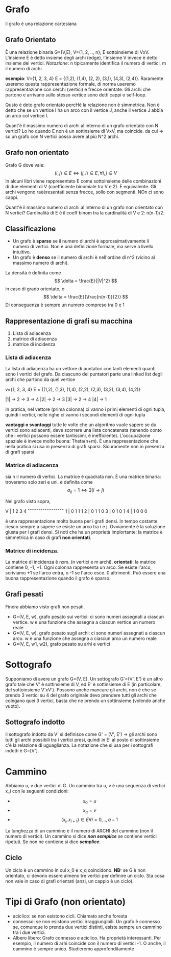 # Grafo
il grafo è una relazione cartesiana

## Grafo Orientato
È una relazione binaria G=(V,E), V={1, 2, .., n}; E sottoinsieme di VxV. L'insieme E è detto insieme degli archi (edge), l'insieme V invece è detto insieme dei vertici. *Notazione*: n tipicamente identifica il numero di vertici, m il numero di archi

**esempio**: V={1, 2, 3, 4} E = {(1,2), (1,4), (2, 2), (3,1), (4,3), (2,4)}.
Raramente useremo questa rappresentazione formale, di norma useremo rappresentazione con cerchi (vertici) e frecce orientate. Gli archi che partono e arrivano sullo stesso vertice sono detti cappi o self-loop.

Qusto è deto grafo orientato percHé la relazione non è simmetrica. Non è detto che se un vertice I ha un arco con il vertice J, anche il vertice J abbia un arco col vertice I. 

Quant'è il massimo numero di archi al'interno di un grafo orientato con N vertici? Lo ho quando E non è un sottinsieme di VxV, ma coincide. da cui => su un grafo con N vertici posso avere al più N^2 archi.

## Grafo non orientato
Grafo G dove vale:
$$ (i,j) \in E \iff (j,i) \in E, \forall i,j \in V $$
In alcuni libri viene rappresentato E come sottoinsieme delle combinazioni di due elementi di V (coefficiente binomiale tra V e 2). È equivalente. Gli archi vengono raèèresentati senza frecce, sollo con segmenti. NOn ci sono cappi.

Quant'è il massimo numero di archi al'interno di un grafo non orientato con N vertici? Cardinalità di E è il coeff binom tra la cardinalità di V e 2: n(n-1)/2.

## Classificazione
* Un grafo è **sparso** se il numero di archi è approssimativamente il numero di vertici. Non è una definizione formale, ma serve a livello intuitivo.
* Un grafo è **denso** se il numero di archi è nell'ordine di n^2 (vicino al massimo numero di archi).

La densità è definita come 
$$ \delta = \frac{E}{|V|^2} $$ in caso di grado orientato, o $$ \delta = \frac{E}{\frac{n(n-1)}{2}} $$
Di conseguenza è sempre un numero compreso tra 0 e 1

## Rappresentazione di grafi su macchina
1. Lista di adiacenza
2. matrice di adiacenza
3. matrice di incidenza

### Lista di adiacenza
La lista di adiacenza ha un vettore di puntatori con tanti elementi quanti sono i vertici del grafo. Da ciascuno dei puntatori parte una linked list degli archi che partono da quel vertice

v={1, 2, 3, 4} E = {(1,2), (1,3), (1,4), (2,2), (2,3), (3,2), (3,4), (4,2)}

|1| -> 2 -> 3 -> 4
|2| -> 2 -> 3
|3| -> 2 -> 4
|4| -> 1

In pratica, nel vettore (prima colonna) ci vanno i primi elementi di ogni tupla, quindi i vertici, nelle righe ci vanno i secondi elementi di ogni tupla

**vantaggi o svantaggi**
tutte le volte che un algoritmo vuole sapere se du vertici sono adiacenti, deve scorrere una lista concatenata (tenendo conto che i vertici possono essere tantissimi, è inefficiente). L'occupazione spaziale è invece molto buona: Theta(n+m). È una rappresentazione che nella pratica si usa in presenza di grafi sparsi. Sicuramente non in presenza di grafi sparsi

### Matrice di adiacenza
sia n il numero di vertici. La matrice è quadrata nxn. È una matrice binaria: troveremo solo zeri e uni. è definita come 
$$ a_{ij} = 1 \iff \exists (i \rightarrow j) $$

Nel grafo visto sopra, 

V | 1   2   3   4
¯¯¯¯¯¯¯¯¯¯¯¯¯¯¯¯¯
1 | 0   1   1   1
2 | 0   1   1   0
3 | 0   1   0   1
4 | 1   0   0   0

è una rappresentazione molto buona per i grafi densi. In tempo costante riesco sempre a sapere se esiste un arco tra i e j. Ovviamente è la soluzione giusta per i grafi densi.
Si noti che ha un proprietà implortante: la matrice è simmetrica in caso di grafi **non orientati**. 

### Matrice di incidenza.
La matrice di incidenza è nxm. (n vertici e m archi). 
**orientati**: la matrice contiene 0, -1, +1. Ogni colonna rappresenta un arco. Se esiste l'arco, scriviamo +1 se l'arco entra, o -1 se l'arco esce. 0 altrimenti. Può essere una buona rappresentazione quando il grafo è sparso. 

## Grafi pesati
Finora abbiamo visto grafi non pesati. 
* G=(V, E, w), grafo pesato sui vertici: ci sono numeri assegnati a ciascun vertice. w è una funzione che assegna a ciascun vertice un numero reale
* G=(V, E, w), grafo pesato sugli archi: ci sono numeri assegnati a ciascun arco. w è una funzione che assegna a ciascun arco un numero reale
* G=(V, E, w1, w2), grafo pesato su arhi e vertici
  
# Sottografo
Supponiamo di avere un grafo G=(V, E). Un sottografo G'=(V', E') è un altro grafo tale che V' è sottinsieme di V, ed E' è sottinsieme di E (in particolare, del sottoinsieme V'xV').
Possono anche mancare gli archi, non è che se prendo 3 vertici su 4 del grafo originale devo prendere tutti gli archi che colegano quei 3 vertici, basta che ne prendo un sottinsieme (volendo anche vuoto).

## Sottografo indotto
il sottografo indotto da V' si definisce come G' = (V', E') -> gli archi sono tutti gli archi possibili tra i vertici presi, quindi in E' al posto di sottinsieme c'è la relazione di uguaglianza. La notazione che si usa per i sottografi indotti è G=[V'].

# Cammino
Abbiamo u, v due vertici di G. Un cammino tra u, v è una sequenza di vertici x_i con le seguenti condizioni:
* $$ x_0 = u $$
* $$ x_q = v $$
* $$ (x_i, x_{i+1}) \in E \forall i = 0, .. , q-1 $$

La lunghezza di un cammino è il numero di ARCHI del cammino (non il numero di vertici). Un cammino si dice ***non semplice*** se contiene vertici ripetuti. Se non ne contiene si dice ***semplice***.

## Ciclo
Un ciclo è un cammino in cui x_0 e x_q coincidono. 
**NB:** se G è non orientato, ci devono essere almeno tre vertici per definire un ciclo. Sta cosa non vale in caso di grafi orientati (anzi, un cappio è un ciclo).

# Tipi di Grafo (non orientato)
* aciclico: se non esistono cicli. Chiamato anche foresta
* connesso: se non esistono vertici irraggiungibili. Un grafo è connesso se, comunque io prenda due vertici distinti, esiste sempre un cammino tra i due vertici. 
* Albero libero: Grafo connesso e aciclico. Ha proprietà interessanti. Per esempio, il numero di arhi coincide con il numero di vertici -1. O anche, il cammino è sempre unico. Studieremo approfonditamente